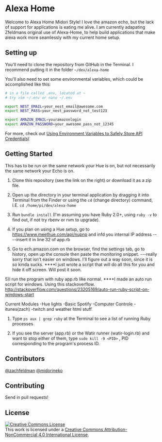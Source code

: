 # Alexa Home

Welcome to Alexa Home Midori Style! I love the amazon echo, but the lack of support for applications is eating me alive. I am currently adapating Zfeldmans original use of Alexa-Home, to help build applications that make alexa work more seamlessly with my current home setup.


## Setting up

You'll need to clone the repository from GitHub in the Terminal. I recommend putting it in the folder `~/dev/alexa-home`

You'll also need to set some environmental variables, which could be accomplished like this:

````bash
# in a file called .env, located at ~
# try vim ~/.env or nano ~/.env

export NEST_EMAIL=your_nest_email@awesome.com
export NEST_PASS=your_nest_password_not_test123

export AMAZON_EMAIL=youramazonlogin
export AMAZON_PASSWORD=your_awesome_pass_not_12345
````

For more, check out [Using Environment Variables to Safely Store API Credentials](http://blog.zfeldman.com/2014-04-07-Using-Environment-Variables-to-Safely-Store-API-Credentials)(

## Getting Started

This has to be run on the same network your Hue is on, but not necessarily the same network your Echo is on.

1) Clone this repository (see the link on the right) or download it as a zip file.

2) Open up the directory in your terminal application by dragging it into Terminal from the Finder or using the `cd` (change directory) command, I.E. `cd /home/pi/dev/alexa-home`

3) Run `bundle install` (I'm assuming you have Ruby 2.0+, using `ruby -v` to find out, if not try rbenv or rvm to upgrade).

3) If you plan on using a Hue setup, go to https://www.meethue.com/api/nupnp and infd you internal IP address
----insert it in line 32 of app.rb

4) Go to ech.amazon.com on the browser, find the settings tab, go to history, open up the console then paste the monitoring snippet.
---really sorry that isn't easier on windows. I'll figure out a way soon, since it is so kinda sucks.
****I just wrote a script that will do all this for you and hide it off screen. Will post it soon.

 5)I run the program with ruby app.rb like normal.
 ****I made an auto run script for windows. Using this stackoverflow. http://stackoverflow.com/questions/23205169/auto-run-ruby-script-on-windows-start

 Current Modules
 -Hue lights
 -Basic Spotify
 -Computer Controle
 -itunes(zach)
 -twitch and weather html stuff

1) Type `ps aux | grep ruby` at the Terminal to see a list of running Ruby processes

2) If you see the server (app.rb) or the Watir runner (watir-login.rb) and want to stop either of them, type `sudo kill -9 <PID>` , PID corresponding to the program's process ID.

## Contributors

[@zachfeldman](https://twitter.com/zachfeldman)
[@midorineko](residentsleeper.blogspot.com)

## Contributing

Send in pull requests!


## License

<a rel="license" href="http://creativecommons.org/licenses/by-nc/4.0/"><img alt="Creative Commons License" style="border-width:0" src="https://i.creativecommons.org/l/by-nc/4.0/88x31.png" /></a><br />This work is licensed under a <a rel="license" href="http://creativecommons.org/licenses/by-nc/4.0/">Creative Commons Attribution-NonCommercial 4.0 International License</a>.
